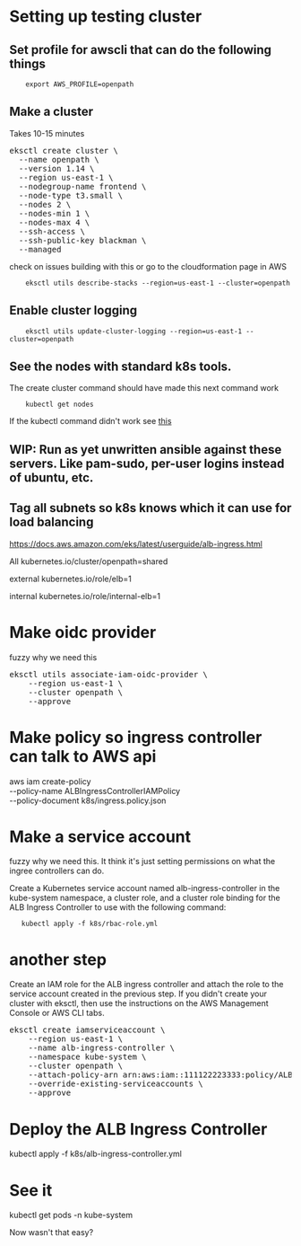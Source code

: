 # Setting up testing cluster


## Set profile for awscli that can do the following things

        export AWS_PROFILE=openpath

## Make a cluster

Takes 10-15 minutes

<pre>
eksctl create cluster \
  --name openpath \
  --version 1.14 \
  --region us-east-1 \
  --nodegroup-name frontend \
  --node-type t3.small \
  --nodes 2 \
  --nodes-min 1 \
  --nodes-max 4 \
  --ssh-access \
  --ssh-public-key blackman \
  --managed
</pre>

check on issues building with this or go to the cloudformation page in AWS

        eksctl utils describe-stacks --region=us-east-1 --cluster=openpath

## Enable cluster logging

        eksctl utils update-cluster-logging --region=us-east-1 --cluster=openpath

## See the nodes with standard k8s tools.

The create cluster command should have made this next command work

        kubectl get nodes

If the kubectl command didn't work see
[this](https://docs.aws.amazon.com/eks/latest/userguide/install-aws-iam-authenticator.html)

## WIP: Run as yet unwritten ansible against these servers. Like pam-sudo, per-user logins instead of ubuntu, etc.

## Tag all subnets so k8s knows which it can use for load balancing

https://docs.aws.amazon.com/eks/latest/userguide/alb-ingress.html

All
        kubernetes.io/cluster/openpath=shared

external
        kubernetes.io/role/elb=1

internal
        kubernetes.io/role/internal-elb=1


# Make oidc provider

fuzzy why we need this

<pre>
eksctl utils associate-iam-oidc-provider \
    --region us-east-1 \
    --cluster openpath \
    --approve
</pre>



# Make policy so ingress controller can talk to AWS api
aws iam create-policy \
    --policy-name ALBIngressControllerIAMPolicy \
    --policy-document k8s/ingress.policy.json

# Make a service account

fuzzy why we need this. It think it's just setting permissions on what the
ingree controllers can do.

Create a Kubernetes service account named alb-ingress-controller in the kube-system namespace, a cluster role,
and a cluster role binding for the ALB Ingress Controller to use with the
following command:

       kubectl apply -f k8s/rbac-role.yml

# another step
Create an IAM role for the ALB ingress controller and attach the role to the
service account created in the previous step. If you didn't create your cluster
with eksctl, then use the instructions on the AWS Management Console or AWS CLI
tabs.

<pre>
eksctl create iamserviceaccount \
    --region us-east-1 \
    --name alb-ingress-controller \
    --namespace kube-system \
    --cluster openpath \
    --attach-policy-arn arn:aws:iam::111122223333:policy/ALBIngressControllerIAMPolicy \
    --override-existing-serviceaccounts \
    --approve
</pre>

# Deploy the ALB Ingress Controller

kubectl apply -f k8s/alb-ingress-controller.yml

# See it

kubectl get pods -n kube-system


Now wasn't that easy?


